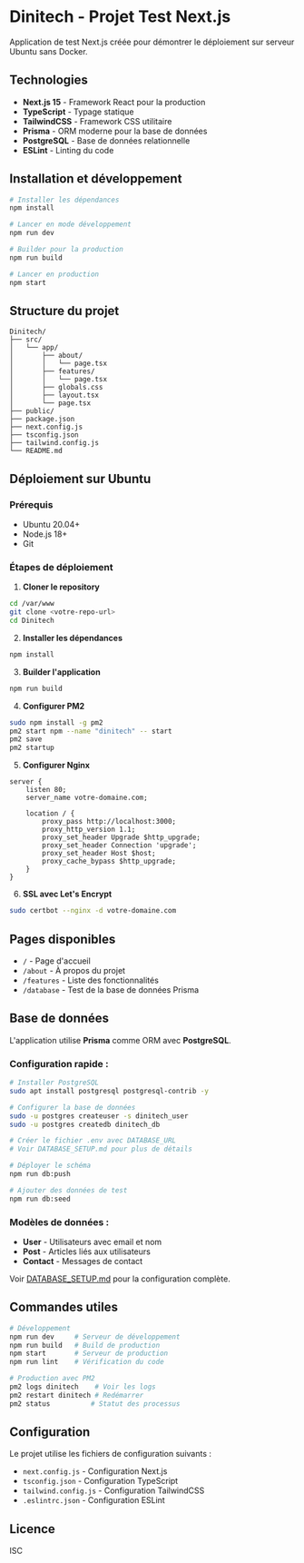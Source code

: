 # Dinitech - Projet Test Next.js

Application de test Next.js créée pour démontrer le déploiement sur serveur Ubuntu sans Docker.

## Technologies

- **Next.js 15** - Framework React pour la production
- **TypeScript** - Typage statique
- **TailwindCSS** - Framework CSS utilitaire
- **Prisma** - ORM moderne pour la base de données
- **PostgreSQL** - Base de données relationnelle
- **ESLint** - Linting du code

## Installation et développement

```bash
# Installer les dépendances
npm install

# Lancer en mode développement
npm run dev

# Builder pour la production
npm run build

# Lancer en production
npm start
```

## Structure du projet

```
Dinitech/
├── src/
│   └── app/
│       ├── about/
│       │   └── page.tsx
│       ├── features/
│       │   └── page.tsx
│       ├── globals.css
│       ├── layout.tsx
│       └── page.tsx
├── public/
├── package.json
├── next.config.js
├── tsconfig.json
├── tailwind.config.js
└── README.md
```

## Déploiement sur Ubuntu

### Prérequis
- Ubuntu 20.04+
- Node.js 18+
- Git

### Étapes de déploiement

1. **Cloner le repository**
```bash
cd /var/www
git clone <votre-repo-url>
cd Dinitech
```

2. **Installer les dépendances**
```bash
npm install
```

3. **Builder l'application**
```bash
npm run build
```

4. **Configurer PM2**
```bash
sudo npm install -g pm2
pm2 start npm --name "dinitech" -- start
pm2 save
pm2 startup
```

5. **Configurer Nginx**
```nginx
server {
    listen 80;
    server_name votre-domaine.com;

    location / {
        proxy_pass http://localhost:3000;
        proxy_http_version 1.1;
        proxy_set_header Upgrade $http_upgrade;
        proxy_set_header Connection 'upgrade';
        proxy_set_header Host $host;
        proxy_cache_bypass $http_upgrade;
    }
}
```

6. **SSL avec Let's Encrypt**
```bash
sudo certbot --nginx -d votre-domaine.com
```

## Pages disponibles

- `/` - Page d'accueil
- `/about` - À propos du projet
- `/features` - Liste des fonctionnalités
- `/database` - Test de la base de données Prisma

## Base de données

L'application utilise **Prisma** comme ORM avec **PostgreSQL**. 

### Configuration rapide :

```bash
# Installer PostgreSQL
sudo apt install postgresql postgresql-contrib -y

# Configurer la base de données
sudo -u postgres createuser -s dinitech_user
sudo -u postgres createdb dinitech_db

# Créer le fichier .env avec DATABASE_URL
# Voir DATABASE_SETUP.md pour plus de détails

# Déployer le schéma
npm run db:push

# Ajouter des données de test
npm run db:seed
```

### Modèles de données :
- **User** - Utilisateurs avec email et nom
- **Post** - Articles liés aux utilisateurs
- **Contact** - Messages de contact

Voir [DATABASE_SETUP.md](DATABASE_SETUP.md) pour la configuration complète.

## Commandes utiles

```bash
# Développement
npm run dev     # Serveur de développement
npm run build   # Build de production
npm start       # Serveur de production
npm run lint    # Vérification du code

# Production avec PM2
pm2 logs dinitech    # Voir les logs
pm2 restart dinitech # Redémarrer
pm2 status          # Statut des processus
```

## Configuration

Le projet utilise les fichiers de configuration suivants :
- `next.config.js` - Configuration Next.js
- `tsconfig.json` - Configuration TypeScript
- `tailwind.config.js` - Configuration TailwindCSS
- `.eslintrc.json` - Configuration ESLint

## Licence

ISC
